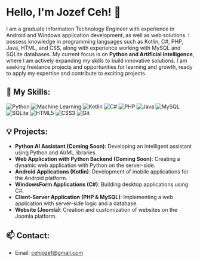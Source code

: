 # Hello, I'm Jozef Ceh! 👋

I am a graduate Information Technology Engineer with experience in Android and Windows application development, as well as web solutions. I possess knowledge in programming languages such as Kotlin, C#, PHP, Java, HTML, and CSS, along with experience working with MySQL and SQLite databases. My current focus is on **Python and Artificial Intelligence**, where I am actively expanding my skills to build innovative solutions. I am seeking freelance projects and opportunities for learning and growth, ready to apply my expertise and contribute to exciting projects.

## 🚀 My Skills:

![Python](https://img.shields.io/badge/Python-3776AB?style=for-the-badge&logo=python&logoColor=white)
![Machine Learning](https://img.shields.io/badge/Machine%20Learning-FF6F00?style=for-the-badge&logo=tensorflow&logoColor=white)
![Kotlin](https://img.shields.io/badge/Kotlin-0095D5?style=for-the-badge&logo=kotlin&logoColor=white)
![C#](https://img.shields.io/badge/C%23-239120?style=for-the-badge&logo=csharp&logoColor=white)
![PHP](https://img.shields.io/badge/PHP-777BB4?style=for-the-badge&logo=php&logoColor=white)
![Java](https://img.shields.io/badge/Java-007396?style=for-the-badge&logo=java&logoColor=white)
![MySQL](https://img.shields.io/badge/MySQL-005C84?style=for-the-badge&logo=mysql&logoColor=white)
![SQLite](https://img.shields.io/badge/SQLite-07405E?style=for-the-badge&logo=sqlite&logoColor=white)
![HTML5](https://img.shields.io/badge/HTML5-E34F26?style=for-the-badge&logo=html5&logoColor=white)
![CSS3](https://img.shields.io/badge/CSS3-1572B6?style=for-the-badge&logo=css3&logoColor=white)
![Git](https://img.shields.io/badge/Git-F05032?style=for-the-badge&logo=git&logoColor=white)

## 💡 Projects:

*   **Python AI Assistant (Coming Soon)**: Developing an intelligent assistant using Python and AI/ML libraries.
*   **Web Application with Python Backend (Coming Soon)**: Creating a dynamic web application with Python on the server-side.
*   **Android Applications (Kotlin)**: Development of mobile applications for the Android platform.
*   **WindowsForm Applications (C#)**: Building desktop applications using C#.
*   **Client-Server Application (PHP & MySQL)**: Implementing a web application with server-side logic and a database.
*   **Website (Joomla)**: Creation and customization of websites on the Joomla platform.


## 📫 Contact:

*   Email: cehjozef@gmail.com
